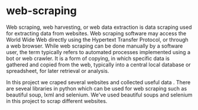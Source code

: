 # web-scraping


Web scraping, web harvesting, or web data extraction is data scraping used for extracting data from websites.
Web scraping software may access the World Wide Web directly using the Hypertext Transfer Protocol, or through a web browser.
While web scraping can be done manually by a software user, 
the term typically refers to automated processes implemented using a bot or web crawler. 
It is a form of copying, in which specific data is gathered and copied from the web, typically into a central local database or spreadsheet, for later retrieval or analysis.

In this project we craped several websites and collected useful data . There are seveal libraries in python which can be 
used  for web scraping such as beautiful soup, lxml and selenium.
We've used beautiful soups and selenium in this project to scrap different websites.



